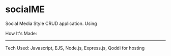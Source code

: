 # socialME
Social Media Style CRUD application. Using 



How It's Made:
<hr>
Tech Used: Javascript, EJS, Node.js, Express.js, Qoddi for hosting
